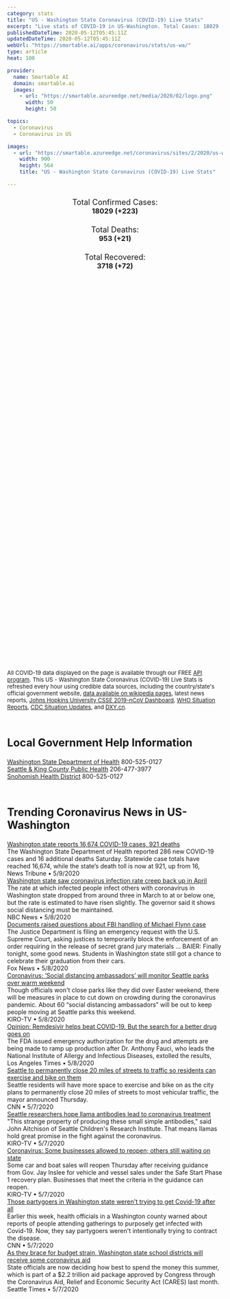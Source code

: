 ```yaml
---
category: stats
title: "US - Washington State Coronavirus (COVID-19) Live Stats"
excerpt: "Live stats of COVID-19 in US-Washington. Total Cases: 18029 (+223), Deaths: 953 (+21), Recoveries: 3718(+72)."
publishedDateTime: 2020-05-12T05:45:11Z
updatedDateTime: 2020-05-12T05:45:11Z
webUrl: "https://smartable.ai/apps/coronavirus/stats/us-wa/"
type: article
heat: 100

provider:
  name: Smartable AI
  domain: smartable.ai
  images:
    - url: "https://smartable.azureedge.net/media/2020/02/logo.png"
      width: 50
      height: 50

topics:
  - Coronavirus
  - Coronavirus in US

images:
  - url: "https://smartable.azureedge.net/coronavirus/sites/2/2020/us-wa.jpg"
    width: 900
    height: 564
    title: "US - Washington State Coronavirus (COVID-19) Live Stats"

---
```

<div class="total-stats" style="text-align: center;">
    <h3>
	    <div style="font-size: 18px; font-weight: 400;">Total Confirmed Cases:</div>
	    18029 (<span class='red'>+223</span>)
    </h3>
    <h3>
	    <div style="font-size: 18px; font-weight: 400;">Total Deaths:</div>
	    953 (<span class='red'>+21</span>)
    </h3>
    <h3>
	    <div style="font-size: 18px; font-weight: 400;">Total Recovered:</div>
	    3718 (<span class='green'>+72</span>)
    </h3>
</div>

<script type="text/javascript" src="https://www.gstatic.com/charts/loader.js"></script>

<div id="time_series_chart" style="width: 100%; height: 400px;"></div>
<script type="text/javascript">
  google.charts.load('current', {'packages':['corechart']});
  google.charts.setOnLoadCallback(drawChart);
  function drawChart() {
    var data = google.visualization.arrayToDataTable([
      ['Date', 'Total Cases', 'Total Deaths', 'Total Recovered'],
      ['1/22/2020', 1, 0, 0],['1/23/2020', 1, 0, 0],['1/24/2020', 1, 0, 0],['1/25/2020', 1, 0, 0],['1/26/2020', 1, 0, 0],['1/27/2020', 1, 0, 0],['1/28/2020', 1, 0, 0],['1/29/2020', 1, 0, 0],['1/30/2020', 1, 0, 0],['1/31/2020', 1, 0, 0],['2/1/2020', 1, 0, 0],['2/2/2020', 1, 0, 0],['2/3/2020', 1, 0, 0],['2/4/2020', 1, 0, 0],['2/5/2020', 1, 0, 0],['2/6/2020', 1, 0, 0],['2/7/2020', 1, 0, 0],['2/8/2020', 1, 0, 0],['2/9/2020', 1, 0, 1],['2/10/2020', 1, 0, 1],['2/11/2020', 1, 0, 1],['2/12/2020', 1, 0, 1],['2/13/2020', 1, 0, 1],['2/14/2020', 1, 0, 1],['2/15/2020', 1, 0, 1],['2/16/2020', 1, 0, 1],['2/17/2020', 1, 0, 1],['2/18/2020', 1, 0, 1],['2/19/2020', 1, 0, 1],['2/20/2020', 1, 0, 1],['2/21/2020', 1, 0, 1],['2/22/2020', 1, 0, 1],['2/23/2020', 1, 0, 1],['2/24/2020', 1, 0, 1],['2/25/2020', 1, 0, 1],['2/26/2020', 1, 0, 1],['2/27/2020', 1, 0, 1],['2/28/2020', 1, 0, 1],['2/29/2020', 7, 1, 1],['3/1/2020', 11, 1, 1],['3/2/2020', 18, 6, 1],['3/3/2020', 27, 7, 1],['3/4/2020', 39, 10, 1],['3/5/2020', 70, 11, 1],['3/6/2020', 78, 13, 1],['3/7/2020', 102, 16, 1],['3/8/2020', 122, 18, 1],['3/9/2020', 122, 19, 1],['3/10/2020', 162, 23, 1],['3/11/2020', 282, 24, 1],['3/12/2020', 457, 31, 1],['3/13/2020', 569, 37, 1],['3/14/2020', 642, 40, 1],['3/15/2020', 769, 42, 1],['3/16/2020', 904, 48, 1],['3/17/2020', 1005, 55, 1],['3/18/2020', 1187, 68, 89],['3/19/2020', 1377, 74, 89],['3/20/2020', 1524, 83, 124],['3/21/2020', 1793, 94, 124],['3/22/2020', 1996, 95, 124],['3/23/2020', 2221, 111, 124],['3/24/2020', 2460, 125, 124],['3/25/2020', 2600, 133, 124],['3/26/2020', 3207, 150, 124],['3/27/2020', 3726, 175, 124],['3/28/2020', 4311, 189, 124],['3/29/2020', 4874, 204, 124],['3/30/2020', 5164, 219, 124],['3/31/2020', 5453, 225, 124],['4/1/2020', 5984, 254, 563],['4/2/2020', 6595, 272, 568],['4/3/2020', 6967, 295, 582],['4/4/2020', 7632, 318, 622],['4/5/2020', 7984, 343, 667],['4/6/2020', 8384, 383, 839],['4/7/2020', 8982, 408, 891],['4/8/2020', 9277, 432, 925],['4/9/2020', 9753, 457, 1076],['4/10/2020', 10221, 484, 1146],['4/11/2020', 10416, 496, 1287],['4/12/2020', 10529, 510, 1325],['4/13/2020', 10723, 522, 1410],['4/14/2020', 10928, 546, 1424],['4/15/2020', 10969, 562, 1507],['4/16/2020', 11278, 587, 1719],['4/17/2020', 11688, 610, 1757],['4/18/2020', 11792, 630, 1765],['4/19/2020', 11904, 634, 1778],['4/20/2020', 12486, 658, 1782],['4/21/2020', 12527, 720, 1790],['4/22/2020', 12655, 733, 1798],['4/23/2020', 12940, 752, 1803],['4/24/2020', 13067, 766, 1805],['4/25/2020', 13332, 741, 1807],['4/26/2020', 13609, 752, 1807],['4/27/2020', 13763, 765, 1807],['4/28/2020', 13914, 788, 1851],['4/29/2020', 14170, 806, 1851],['4/30/2020', 14466, 819, 1851],['5/1/2020', 14810, 825, 1851],['5/2/2020', 15512, 836, 1851],['5/3/2020', 15776, 837, 2033],['5/4/2020', 16136, 846, 2432],['5/5/2020', 16360, 870, 2545],['5/6/2020', 16694, 880, 2632],['5/7/2020', 16943, 904, 2686],['5/8/2020', 17351, 914, 2747],['5/9/2020', 17561, 922, 3626],['5/10/2020', 17806, 932, 3646],['5/11/2020', 18029, 953, 3718],
    ]);
    var options = {
      curveType: 'none',
      chartArea: {'width': '80%', 'height': '80%'},
      legend: { position: 'top' },
      lineWidth: 5,
      colors: ['#f60109', '#444444', '#81B71F']
    };
    var chart = new google.visualization.LineChart(document.getElementById('time_series_chart'));
    chart.draw(data, options);
  }
</script>

<div id="geo_chart" style="width: 100%; height: 500px;"></div>
<script type="text/javascript">
  google.charts.load('current', {
    'packages':['geochart'],
    'mapsApiKey': 'AIzaSyDk1HhVhLaveyKrUhhHZ5YwzIpEcbdal6U'
  });
  google.charts.setOnLoadCallback(drawRegionsMap);
  function drawRegionsMap() {
    var data = google.visualization.arrayToDataTable([
      ['LATITUDE', 'LONGITUDE', 'DESCRIPTION', 'Total Cases', 'Total Deaths'],
      [46.7735, -118.8277, "Adams", 49, 0],[46.2826, -119.2937, "Benton", 705, 51],[47.5175, -120.4671, "Chelan", 152, 6],[48.1229, -123.0911, "Clallam", 19, 0],[45.7466, -122.5194, "Clark", 375, 23],[46.3168, -117.9769, "Columbia", 1, 0],[46.1796, -122.9577, "Cowlitz", 66, 0],[47.648, -120.0707, "Douglas", 117, 2],[48.7311, -118.6663, "Ferry", 1, 0],[46.5737, -119.0013, "Franklin", 516, 16],[47.1981, -119.3732, "Grant", 219, 3],[46.8304, -124.0898, "Grays Harbor", 14, 0],[48.1976, -122.5795, "Island", 179, 9],[47.7425, -123.304, "Jefferson", 29, 0],[47.6062, -122.3321, "King", 7365, 502],[47.6477, -122.6413, "Kitsap", 156, 2],[47.175, -120.9319, "Kittitas", 40, 0],[45.6599, -120.9698, "Klickitat", 20, 3],[46.7225, -122.9695, "Lewis", 30, 3],[47.3048, -117.9713, "Lincoln", 2, 0],[47.3475, -123.0952, "Mason", 28, 1],[48.0536, -119.8994, "Okanogan", 27, 2],[47.0676, -122.1295, "Pierce", 1694, 60],[48.5324, -123.0655, "San Juan", 15, 0],[48.4242, -121.7114, "Skagit", 402, 14],[45.6425, -121.9689, "Skamania", 3, 0],[48.033, -121.8339, "Snohomish", 2932, 116],[47.4513, -117.1307, "Spokane", 386, 28],[48.2929, -117.7336, "Stevens", 10, 1],[46.8646, -122.7696, "Thurston", 123, 1],[46.1991, -118.9728, "Walla Walla", 103, 2],[48.8787, -121.9719, "Whatcom", 338, 34],[47.0887, -117.0464, "Whitman", 16, 0],[46.7026, -120.756, "Yakima", 1864, 62],[46.3076, -123.6344, "Wahkiakum", 4, 0],[48.1788, -117.0545, "Pend Oreille", 2, 0],[46.4152, -117.0502, "Asotin", 18, 2],[46.6755, -123.6648, "Pacific", 9, 0],
    ]);
    var options = {
      backgroundColor: {fill:'transparent',stroke:'#FFF' ,strokeWidth:0 }, 
      displayMode: 'markers',
      region: 'US-WA', 
      resolution: 'metros',
      colorAxis: {colors: ['#F27D81', '#f60109']},
      sizeAxis: {minSize:3,  maxSize:12},
    };
    var chart = new google.visualization.GeoChart(document.getElementById('geo_chart'));
    chart.draw(data, options);
  };
</script>

<div id="geo_table"></div>
<script type="text/javascript">
  google.charts.load('current', {'packages':['table']});
  google.charts.setOnLoadCallback(drawTable);
  function drawTable() {
    var data = new google.visualization.DataTable();
    data.addColumn('string', 'Location');
    data.addColumn('number', 'Total Cases');
    data.addColumn('number', 'New Cases');
    data.addColumn('number', 'Active Cases');
    data.addColumn('number', 'Total Deaths');
    data.addColumn('number', 'New Deaths');
    data.addColumn('number', 'Total Recovered');
    data.addRows([
      [{v:"Adams", f:"Adams"}, 49, 0, 49, 0, 0, 0],[{v:"Benton", f:"Benton"}, 705, 10, 654, 51, 0, 0],[{v:"Chelan", f:"Chelan"}, 152, 4, 146, 6, 0, 0],[{v:"Clallam", f:"Clallam"}, 19, 0, 9, 0, 0, 10],[{v:"Clark", f:"Clark"}, 375, 0, 352, 23, 0, 0],[{v:"Columbia", f:"Columbia"}, 1, 0, 0, 0, 0, 1],[{v:"Cowlitz", f:"Cowlitz"}, 66, 0, 66, 0, 0, 0],[{v:"Douglas", f:"Douglas"}, 117, 5, 115, 2, 0, 0],[{v:"Ferry", f:"Ferry"}, 1, 0, 1, 0, 0, 0],[{v:"Franklin", f:"Franklin"}, 516, 3, 500, 16, 0, 0],[{v:"Grant", f:"Grant"}, 219, 0, 164, 3, 0, 52],[{v:"Grays Harbor", f:"Grays Harbor"}, 14, 0, 14, 0, 0, 0],[{v:"Island", f:"Island"}, 179, 0, 170, 9, 0, 0],[{v:"Jefferson", f:"Jefferson"}, 29, 0, 29, 0, 0, 0],[{v:"King", f:"King"}, 7365, 46, 6863, 502, 10, 0],[{v:"Kitsap", f:"Kitsap"}, 156, 1, 154, 2, 0, 0],[{v:"Kittitas", f:"Kittitas"}, 40, 22, 28, 0, 0, 12],[{v:"Klickitat", f:"Klickitat"}, 20, 1, 7, 3, 0, 10],[{v:"Lewis", f:"Lewis"}, 30, 0, 27, 3, 0, 0],[{v:"Lincoln", f:"Lincoln"}, 2, 0, 1, 0, 0, 1],[{v:"Mason", f:"Mason"}, 28, 0, 27, 1, 0, 0],[{v:"Okanogan", f:"Okanogan"}, 27, 0, 12, 2, 0, 13],[{v:"Pierce", f:"Pierce"}, 1694, 20, 1634, 60, 0, 0],[{v:"San Juan", f:"San Juan"}, 15, 0, 15, 0, 0, 0],[{v:"Skagit", f:"Skagit"}, 402, 1, 307, 14, 0, 81],[{v:"Skamania", f:"Skamania"}, 3, 0, 3, 0, 0, 0],[{v:"Snohomish", f:"Snohomish"}, 2932, 15, 1288, 116, 2, 1528],[{v:"Spokane", f:"Spokane"}, 386, 0, 358, 28, 0, 0],[{v:"Stevens", f:"Stevens"}, 10, 0, 9, 1, 0, 0],[{v:"Thurston", f:"Thurston"}, 123, 2, 40, 1, 0, 82],[{v:"Walla Walla", f:"Walla Walla"}, 103, 4, 86, 2, 0, 15],[{v:"Whatcom", f:"Whatcom"}, 338, 5, 304, 34, 0, 0],[{v:"Whitman", f:"Whitman"}, 16, 0, 16, 0, 0, 0],[{v:"Yakima", f:"Yakima"}, 1864, 83, 1802, 62, 3, 0],[{v:"Wahkiakum", f:"Wahkiakum"}, 4, 1, 4, 0, 0, 0],[{v:"Pend Oreille", f:"Pend Oreille"}, 2, 0, 2, 0, 0, 0],[{v:"Asotin", f:"Asotin"}, 18, 0, 16, 2, 0, 0],[{v:"Pacific", f:"Pacific"}, 9, 0, 9, 0, 0, 0],
    ]);
    data.setProperty(0, 0, 'style', 'min-width:100px');
    var table = new google.visualization.Table(document.getElementById('geo_table'));
    table.draw(data, {allowHtml: true, sortColumn: 2, sortAscending: false, width: '660px', height: '100%'});
  }
</script>

<span style="font-size: 13px">All COVID-19 data displayed on the page is available through our FREE <a href="https://developer.smartable.ai">API program</a>. This US - Washington State Coronavirus (COVID-19) Live Stats is refreshed every hour using credible data sources, including the country/state's official government website, <a href="https://en.wikipedia.org/wiki/2019%E2%80%9320_coronavirus_pandemic" target="_blank">data available on wikipedia pages</a>, latest news reports, <a href="https://systems.jhu.edu/research/public-health/ncov/" target="_blank">Johns Hopkins University CSSE 2019-nCoV Dashboard</a>, <a href="https://www.who.int/emergencies/diseases/novel-coronavirus-2019/situation-reports" target="_blank">WHO Situation Reports</a>, <a href="https://www.cdc.gov/coronavirus/2019-ncov/index.html" target="_blank">CDC Situation Updates</a>, and <a href="https://ncov.dxy.cn/ncovh5/view/pneumonia" target="_blank">DXY.cn</a>.</span>

<h2 id="news" class="center" style="margin-top: 60px; font-size: 25px;">Local Government Help Information</h2>
<div class="info center">
<a href="https://www.doh.wa.gov/Emergencies/Coronavirus" target="_blank">Washington State Department of Health</a> 800-525-0127<br /><a href="https://www.kingcounty.gov/depts/health/communicable-diseases/disease-control/novel-coronavirus.aspx" target="_blank">Seattle & King County Public Health</a> 206-477-3977<br /><a href="https://www.snohd.org/484/Novel-Coronavirus-2019" target="_blank">Snohomish Health District</a> 800-525-0127
</div>
<h2 id="news" class="center" style="margin-top: 60px; font-size: 25px;">Trending Coronavirus News in US-Washington</h2>
<div class="row">
<div class="col-md-6 col-sm-12">
  <div class="content-card">
	<a href="https://www.thenewstribune.com/news/coronavirus/article242628041.html"><div class="card-image" style="background-image: url(https://cf-images.us-east-1.prod.boltdns.net/v1/static/5615998020001/7d919262-3f57-45df-9021-1a921d5d3055/0174afbf-2175-48f0-9f8d-cafdb9b2bdbc/1280x720/match/image.jpg)"></div></a>
	<div class="content">
		<div class="card-title"><a href="https://www.thenewstribune.com/news/coronavirus/article242628041.html">Washington state reports 16,674 COVID-19 cases, 921 deaths</a></div>
		<div class="card-excerpt">The Washington State Department of Health reported 286 new COVID-19 cases and 16 additional deaths Saturday. Statewide case totals have reached 16,674, while the state’s death toll is now at 921, up from 16,</div>
		<div class="card-meta">
			<span class="card-provider">News Tribune</span> • <span class="card-date">5/9/2020</span>
		</div>
	</div>
  </div>
</div>
<div class="col-md-6 col-sm-12">
  <div class="content-card">
	<a href="https://www.nbcnews.com/health/health-news/live-blog/2020-05-08-coronavirus-news-n1202636/ncrd1203556"><div class="card-image" style="background-image: url(https://media2.s-nbcnews.com/i/newscms/2020_19/3341911/200508-auburn-washington-al-0802_10738abed84caac74f36558c3b30e360.jpg)"></div></a>
	<div class="content">
		<div class="card-title"><a href="https://www.nbcnews.com/health/health-news/live-blog/2020-05-08-coronavirus-news-n1202636/ncrd1203556">Washington state saw coronavirus infection rate creep back up in April</a></div>
		<div class="card-excerpt">The rate at which infected people infect others with coronavirus in Washington state dropped from around three in March to at or below one, but the rate is estimated to have risen slightly. The governor said it shows social distancing must be maintained.</div>
		<div class="card-meta">
			<span class="card-provider">NBC News</span> • <span class="card-date">5/8/2020</span>
		</div>
	</div>
  </div>
</div>
<div class="col-md-6 col-sm-12">
  <div class="content-card">
	<a href="https://www.kiro7.com/news/local/wa-supreme-court-rejects-plea-release-thousands-inmates-immediately/NELJN77TXBBCLKRFK6ARZFL24Y/"><div class="card-image" style="background-image: url(https://arc-anglerfish-arc2-prod-cmg.s3.amazonaws.com/public/V2IFTWIJ5ZB7LAKX3NWXT5C4AI.jpg)"></div></a>
	<div class="content">
		<div class="card-title"><a href="https://www.kiro7.com/news/local/wa-supreme-court-rejects-plea-release-thousands-inmates-immediately/NELJN77TXBBCLKRFK6ARZFL24Y/">Documents raised questions about FBI handling of Michael Flynn case</a></div>
		<div class="card-excerpt">The Justice Department is filing an emergency request with the U.S. Supreme Court, asking justices to temporarily block the enforcement of an order requiring in the release of secret grand jury materials ... BAIER: Finally tonight, some good news. Students in Washington state still got a chance to celebrate their graduation from their cars.</div>
		<div class="card-meta">
			<span class="card-provider">Fox News</span> • <span class="card-date">5/8/2020</span>
		</div>
	</div>
  </div>
</div>
<div class="col-md-6 col-sm-12">
  <div class="content-card">
	<a href="https://www.kiro7.com/news/local/coronavirus-phase-one-inslees-reopening-plan-begins-tuesday/XIDPHMLVOJAAREQ5YCL75367PU/"><div class="card-image" style="background-image: url(https://www.kiro7.com/resizer/yesUsFg5BBVtPcg1GGa83b98vSs=/1200x628/d1hfln2sfez66z.cloudfront.net/05-08-2020/t_a851c68d0b0f4747bf0b01b94575ba08_name_Crowded_Sign_1152x1536.jpg)"></div></a>
	<div class="content">
		<div class="card-title"><a href="https://www.kiro7.com/news/local/coronavirus-phase-one-inslees-reopening-plan-begins-tuesday/XIDPHMLVOJAAREQ5YCL75367PU/">Coronavirus: ‘Social distancing ambassadors’ will monitor Seattle parks over warm weekend</a></div>
		<div class="card-excerpt">Though officials won't close parks like they did over Easter weekend, there will be measures in place to cut down on crowding during the coronavirus pandemic. About 60 “social distancing ambassadors” will be out to keep people moving at Seattle parks this weekend.</div>
		<div class="card-meta">
			<span class="card-provider">KIRO-TV</span> • <span class="card-date">5/8/2020</span>
		</div>
	</div>
  </div>
</div>
<div class="col-md-6 col-sm-12">
  <div class="content-card">
	<a href="https://www.latimes.com/world-nation/story/2020-04-13/coworkers-save-coronavirus-doctor"><div class="card-image" style="background-image: url(https://ca-times.brightspotcdn.com/dims4/default/38e96f3/2147483647/strip/true/crop/3900x2547+0+26/resize/320x209!/quality/90/?url=https%3A%2F%2Fcalifornia-times-brightspot.s3.amazonaws.com%2Fec%2Ff6%2Ff9bd47364827a36c3a8739541dbf%2Fla-photos-1staff-535886-la-me-longest-stay-covid-patient-5-ajs.jpg)"></div></a>
	<div class="content">
		<div class="card-title"><a href="https://www.latimes.com/world-nation/story/2020-04-13/coworkers-save-coronavirus-doctor">Opinion: Remdesivir helps beat COVID-19. But the search for a better drug goes on</a></div>
		<div class="card-excerpt">The FDA issued emergency authorization for the drug and attempts are being made to ramp up production after Dr. Anthony Fauci, who leads the National Institute of Allergy and Infectious Diseases, extolled the results,</div>
		<div class="card-meta">
			<span class="card-provider">Los Angeles Times</span> • <span class="card-date">5/8/2020</span>
		</div>
	</div>
  </div>
</div>
<div class="col-md-6 col-sm-12">
  <div class="content-card">
	<a href="https://www.kiro7.com/news/local/20-miles-stay-healthy-streets-close-permanently-seattle/EKK2NVSK4VAIRCY3D2C6NUJZKQ/"><div class="card-image" style="background-image: url(https://arc-anglerfish-arc2-prod-cmg.s3.amazonaws.com/public/ZNPGU5WYZJDAFG7UI3AY4HX5LQ.jpg)"></div></a>
	<div class="content">
		<div class="card-title"><a href="https://www.kiro7.com/news/local/20-miles-stay-healthy-streets-close-permanently-seattle/EKK2NVSK4VAIRCY3D2C6NUJZKQ/">Seattle to permanently close 20 miles of streets to traffic so residents can exercise and bike on them</a></div>
		<div class="card-excerpt">Seattle residents will have more space to exercise and bike on as the city plans to permanently close 20 miles of streets to most vehicular traffic, the mayor announced Thursday.</div>
		<div class="card-meta">
			<span class="card-provider">CNN</span> • <span class="card-date">5/7/2020</span>
		</div>
	</div>
  </div>
</div>
<div class="col-md-6 col-sm-12">
  <div class="content-card">
	<a href="https://www.kiro7.com/news/local/seattle-researchers-hope-llama-antibodies-lead-coronavirus-treatment/DZT7GXRGGFB4HMCXTC2B7DJK5I/"><div class="card-image" style="background-image: url(https://www.kiro7.com/resizer/6zXcRRUbqXAB0v-pPd_HIpUTut8=/1200x628/d1hfln2sfez66z.cloudfront.net/05-08-2020/t_f4d9a8c40a8243a1bd0f4fc696ecc78b_name_Llamas_transfer.jpg)"></div></a>
	<div class="content">
		<div class="card-title"><a href="https://www.kiro7.com/news/local/seattle-researchers-hope-llama-antibodies-lead-coronavirus-treatment/DZT7GXRGGFB4HMCXTC2B7DJK5I/">Seattle researchers hope llama antibodies lead to coronavirus treatment</a></div>
		<div class="card-excerpt">"This strange property of producing these small simple antibodies," said John Aitchison of Seattle Children's Research Institute. That means llamas hold great promise in the fight against the coronavirus.</div>
		<div class="card-meta">
			<span class="card-provider">KIRO-TV</span> • <span class="card-date">5/7/2020</span>
		</div>
	</div>
  </div>
</div>
<div class="col-md-6 col-sm-12">
  <div class="content-card">
	<a href="https://www.kiro7.com/news/local/coronavirus-phase-one-inslees-reopening-plan-begins-tuesday/XIDPHMLVOJAAREQ5YCL75367PU/"><div class="card-image" style="background-image: url(https://www.kiro7.com/resizer/FONKWleqIUN4Kg4Suw7COZuTnAc=/1200x628/d1hfln2sfez66z.cloudfront.net/05-07-2020/t_e3d78f8bf0ca4051916c462a8fa78bbe_name_brown_bear_car_wash.jpg)"></div></a>
	<div class="content">
		<div class="card-title"><a href="https://www.kiro7.com/news/local/coronavirus-phase-one-inslees-reopening-plan-begins-tuesday/XIDPHMLVOJAAREQ5YCL75367PU/">Coronavirus: Some businesses allowed to reopen; others still waiting on state</a></div>
		<div class="card-excerpt">Some car and boat sales will reopen Thursday after receiving guidance from Gov. Jay Inslee for vehicle and vessel sales under the Safe Start Phase 1 recovery plan. Businesses that meet the criteria in the guidance can reopen.</div>
		<div class="card-meta">
			<span class="card-provider">KIRO-TV</span> • <span class="card-date">5/7/2020</span>
		</div>
	</div>
  </div>
</div>
<div class="col-md-6 col-sm-12">
  <div class="content-card">
	<a href="https://www.cnn.com/2020/05/07/us/washington-retracts-walla-walla-covid-19-parties-trnd/index.html"><div class="card-image" style="background-image: url(https://cdn.cnn.com/cnnnext/dam/assets/200506184918-walla-walla-county-super-tease.jpg)"></div></a>
	<div class="content">
		<div class="card-title"><a href="https://www.cnn.com/2020/05/07/us/washington-retracts-walla-walla-covid-19-parties-trnd/index.html">Those partygoers in Washington state weren't trying to get Covid-19 after all</a></div>
		<div class="card-excerpt">Earlier this week, health officials in a Washington county warned about reports of people attending gatherings to purposely get infected with Covid-19. Now, they say partygoers weren't intentionally trying to contract the disease.</div>
		<div class="card-meta">
			<span class="card-provider">CNN</span> • <span class="card-date">5/7/2020</span>
		</div>
	</div>
  </div>
</div>
<div class="col-md-6 col-sm-12">
  <div class="content-card">
	<a href="https://www.seattletimes.com/education-lab/as-they-brace-for-budget-strain-washington-state-school-districts-will-receive-some-coronavirus-aid/"><div class="card-image" style="background-image: url(https://static.seattletimes.com/wp-content/uploads/2020/05/05062020_teaser_tzr_151340-780x501.jpg)"></div></a>
	<div class="content">
		<div class="card-title"><a href="https://www.seattletimes.com/education-lab/as-they-brace-for-budget-strain-washington-state-school-districts-will-receive-some-coronavirus-aid/">As they brace for budget strain, Washington state school districts will receive some coronavirus aid</a></div>
		<div class="card-excerpt">State officials are now deciding how best to spend the money this summer, which is part of a $2.2 trillion aid package approved by Congress through the Coronavirus Aid, Relief and Economic Security Act (CARES) last month.</div>
		<div class="card-meta">
			<span class="card-provider">Seattle Times</span> • <span class="card-date">5/7/2020</span>
		</div>
	</div>
  </div>
</div>

</div>

